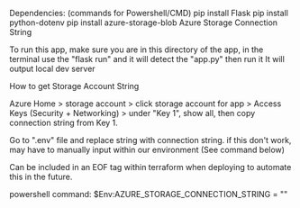 Dependencies: (commands for Powershell/CMD)
    pip install Flask
    pip install python-dotenv
    pip install azure-storage-blob
    Azure Storage Connection String

To run this app, make sure you are in this directory of the app, 
in the terminal use the "flask run" and it will detect the "app.py" then run it
It will output local dev server    


How to get Storage Account String

Azure Home > storage account > click storage account for app > Access Keys (Security + Networking) > under "Key 1", show all, then copy connection string from Key 1. 

Go to ".env" file and replace string with connection string.
if this don't work, may have to manually input within our environment (See command below)

Can be included in an EOF tag within terraform when deploying to automate this in the future.

powershell command:
$Env:AZURE_STORAGE_CONNECTION_STRING = "<Your connection string>"

